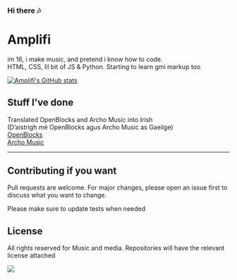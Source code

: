 ### Hi there 🎶




# Amplifi 


im 16, i make music, and pretend i know how to code.
<br>
HTML, CSS, lil bit of JS & Python. Starting to learn gmi markup too


[![Amplifi's GitHub stats](https://github-readme-stats.vercel.app/api?username=Amplifi-Beats)](https://github.com/anuraghazra/github-readme-stats)



## Stuff I've done

Translated OpenBlocks and Archo Music into Irish
<br>
(D’aistrigh mé OpenBlocks agus Archo Music as Gaeilge)
<br>
[OpenBlocks](https://openblocks.tk/)
<br>
[Archo Music](https://www.audiodev.tk/)

---


## Contributing if you want
Pull requests are welcome. For major changes, please open an issue first to discuss what you want to change.

Please make sure to update tests when needed

## License
All rights reserved for Music and media. Repositories will have the relevant license attached

![](https://i.imgur.com/qid8AbN.png)
